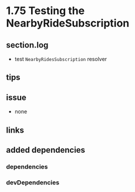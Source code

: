 # 1.75 Testing the NearbyRideSubscription

## section.log

- test `NearbyRidesSubscription` resolver

## tips

## issue

- none

## links

## added dependencies

### dependencies

### devDependencies
